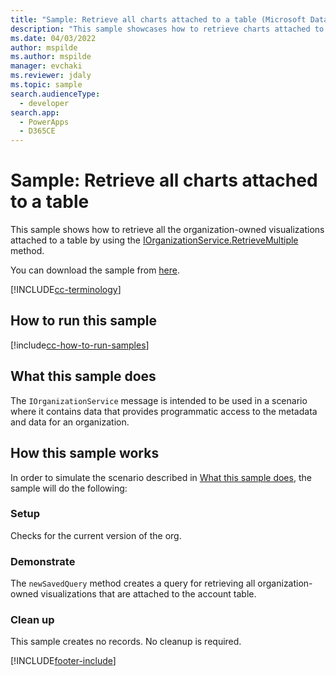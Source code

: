 ```yaml
---
title: "Sample: Retrieve all charts attached to a table (Microsoft Dataverse) | Microsoft Docs" # Intent and product brand in a unique string of 43-59 chars including spaces
description: "This sample showcases how to retrieve charts attached to a table " # 115-145 characters including spaces. This abstract displays in the search result.
ms.date: 04/03/2022
author: mspilde
ms.author: mspilde
manager: evchaki
ms.reviewer: jdaly
ms.topic: sample
search.audienceType: 
  - developer
search.app: 
  - PowerApps
  - D365CE
---
```


# Sample: Retrieve all charts attached to a table

This sample shows how to retrieve all the organization-owned visualizations attached to a table by using the [IOrganizationService.RetrieveMultiple](//dotnet/api/microsoft.xrm.sdk.iorganizationservice.retrievemultiple?view=dynamics-general-ce-9) method.

You can download the sample from [here](https://github.com/microsoft/PowerApps-Samples/tree/master/cds/orgsvc/C%23/RetrieveChartsAttachedToEntity).

[!INCLUDE[cc-terminology](../../includes/cc-terminology.md)]

## How to run this sample

[!include[cc-how-to-run-samples](../../includes/cc-how-to-run-samples.md)]


## What this sample does

The `IOrganizationService` message is intended to be used in a scenario where it contains data that provides programmatic access to the metadata and data for an organization.

## How this sample works

In order to simulate the scenario described in [What this sample does](#what-this-sample-does), the sample will do the following:

### Setup

Checks for the current version of the org.

### Demonstrate

The `newSavedQuery` method creates a query for retrieving all organization-owned visualizations that are attached to the account table.


### Clean up

This sample creates no records. No cleanup is required.


[!INCLUDE[footer-include](../../../../includes/footer-banner.md)]
